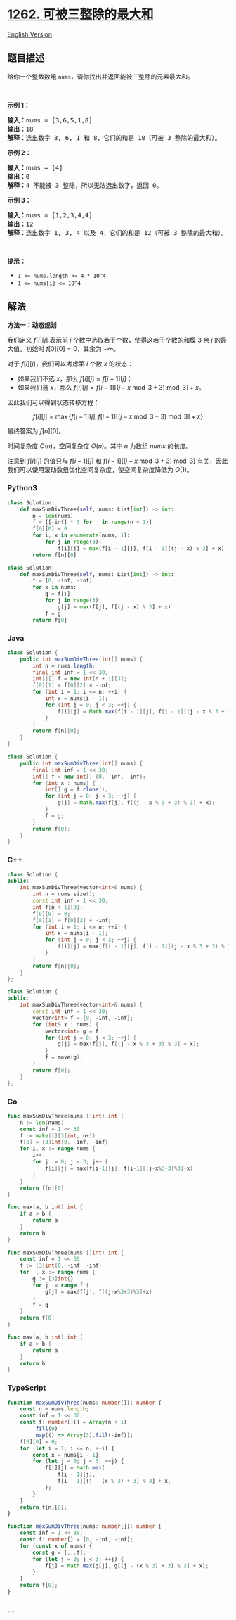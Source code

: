 # [1262. 可被三整除的最大和](https://leetcode.cn/problems/greatest-sum-divisible-by-three)

[English Version](/solution/1200-1299/1262.Greatest%20Sum%20Divisible%20by%20Three/README_EN.md)

## 题目描述

<!-- 这里写题目描述 -->

<p>给你一个整数数组&nbsp;<code>nums</code>，请你找出并返回能被三整除的元素最大和。</p>

<ol>
</ol>

<p>&nbsp;</p>

<p><strong>示例 1：</strong></p>

<pre><strong>输入：</strong>nums = [3,6,5,1,8]
<strong>输出：</strong>18
<strong>解释：</strong>选出数字 3, 6, 1 和 8，它们的和是 18（可被 3 整除的最大和）。</pre>

<p><strong>示例 2：</strong></p>

<pre><strong>输入：</strong>nums = [4]
<strong>输出：</strong>0
<strong>解释：</strong>4 不能被 3 整除，所以无法选出数字，返回 0。
</pre>

<p><strong>示例 3：</strong></p>

<pre><strong>输入：</strong>nums = [1,2,3,4,4]
<strong>输出：</strong>12
<strong>解释：</strong>选出数字 1, 3, 4 以及 4，它们的和是 12（可被 3 整除的最大和）。
</pre>

<p>&nbsp;</p>

<p><strong>提示：</strong></p>

<ul>
	<li><code>1 &lt;= nums.length &lt;= 4 * 10^4</code></li>
	<li><code>1 &lt;= nums[i] &lt;= 10^4</code></li>
</ul>

## 解法

<!-- 这里可写通用的实现逻辑 -->

**方法一：动态规划**

我们定义 $f[i][j]$ 表示前 $i$ 个数中选取若干个数，使得这若干个数的和模 $3$ 余 $j$ 的最大值。初始时 $f[0][0]=0$，其余为 $-\infty$。

对于 $f[i][j]$，我们可以考虑第 $i$ 个数 $x$ 的状态：

-   如果我们不选 $x$，那么 $f[i][j]=f[i-1][j]$；
-   如果我们选 $x$，那么 $f[i][j]=f[i-1][(j-x \bmod 3 + 3)\bmod 3]+x$。

因此我们可以得到状态转移方程：

$$
f[i][j]=\max\{f[i-1][j],f[i-1][(j-x \bmod 3 + 3)\bmod 3]+x\}
$$

最终答案为 $f[n][0]$。

时间复杂度 $O(n)$，空间复杂度 $O(n)$。其中 $n$ 为数组 $nums$ 的长度。

注意到 $f[i][j]$ 的值只与 $f[i-1][j]$ 和 $f[i-1][(j-x \bmod 3 + 3)\bmod 3]$ 有关，因此我们可以使用滚动数组优化空间复杂度，使空间复杂度降低为 $O(1)$。

<!-- tabs:start -->

### **Python3**

<!-- 这里可写当前语言的特殊实现逻辑 -->

```python
class Solution:
    def maxSumDivThree(self, nums: List[int]) -> int:
        n = len(nums)
        f = [[-inf] * 3 for _ in range(n + 1)]
        f[0][0] = 0
        for i, x in enumerate(nums, 1):
            for j in range(3):
                f[i][j] = max(f[i - 1][j], f[i - 1][(j - x) % 3] + x)
        return f[n][0]
```

```python
class Solution:
    def maxSumDivThree(self, nums: List[int]) -> int:
        f = [0, -inf, -inf]
        for x in nums:
            g = f[:]
            for j in range(3):
                g[j] = max(f[j], f[(j - x) % 3] + x)
            f = g
        return f[0]
```

### **Java**

<!-- 这里可写当前语言的特殊实现逻辑 -->

```java
class Solution {
    public int maxSumDivThree(int[] nums) {
        int n = nums.length;
        final int inf = 1 << 30;
        int[][] f = new int[n + 1][3];
        f[0][1] = f[0][2] = -inf;
        for (int i = 1; i <= n; ++i) {
            int x = nums[i - 1];
            for (int j = 0; j < 3; ++j) {
                f[i][j] = Math.max(f[i - 1][j], f[i - 1][(j - x % 3 + 3) % 3] + x);
            }
        }
        return f[n][0];
    }
}
```

```java
class Solution {
    public int maxSumDivThree(int[] nums) {
        final int inf = 1 << 30;
        int[] f = new int[] {0, -inf, -inf};
        for (int x : nums) {
            int[] g = f.clone();
            for (int j = 0; j < 3; ++j) {
                g[j] = Math.max(f[j], f[(j - x % 3 + 3) % 3] + x);
            }
            f = g;
        }
        return f[0];
    }
}
```

### **C++**

```cpp
class Solution {
public:
    int maxSumDivThree(vector<int>& nums) {
        int n = nums.size();
        const int inf = 1 << 30;
        int f[n + 1][3];
        f[0][0] = 0;
        f[0][1] = f[0][2] = -inf;
        for (int i = 1; i <= n; ++i) {
            int x = nums[i - 1];
            for (int j = 0; j < 3; ++j) {
                f[i][j] = max(f[i - 1][j], f[i - 1][(j - x % 3 + 3) % 3] + x);
            }
        }
        return f[n][0];
    }
};
```

```cpp
class Solution {
public:
    int maxSumDivThree(vector<int>& nums) {
        const int inf = 1 << 30;
        vector<int> f = {0, -inf, -inf};
        for (int& x : nums) {
            vector<int> g = f;
            for (int j = 0; j < 3; ++j) {
                g[j] = max(f[j], f[(j - x % 3 + 3) % 3] + x);
            }
            f = move(g);
        }
        return f[0];
    }
};
```

### **Go**

```go
func maxSumDivThree(nums []int) int {
	n := len(nums)
	const inf = 1 << 30
	f := make([][3]int, n+1)
	f[0] = [3]int{0, -inf, -inf}
	for i, x := range nums {
		i++
		for j := 0; j < 3; j++ {
			f[i][j] = max(f[i-1][j], f[i-1][(j-x%3+3)%3]+x)
		}
	}
	return f[n][0]
}

func max(a, b int) int {
	if a > b {
		return a
	}
	return b
}
```

```go
func maxSumDivThree(nums []int) int {
	const inf = 1 << 30
	f := [3]int{0, -inf, -inf}
	for _, x := range nums {
		g := [3]int{}
		for j := range f {
			g[j] = max(f[j], f[(j-x%3+3)%3]+x)
		}
		f = g
	}
	return f[0]
}

func max(a, b int) int {
	if a > b {
		return a
	}
	return b
}
```

### **TypeScript**

```ts
function maxSumDivThree(nums: number[]): number {
    const n = nums.length;
    const inf = 1 << 30;
    const f: number[][] = Array(n + 1)
        .fill(0)
        .map(() => Array(3).fill(-inf));
    f[0][0] = 0;
    for (let i = 1; i <= n; ++i) {
        const x = nums[i - 1];
        for (let j = 0; j < 3; ++j) {
            f[i][j] = Math.max(
                f[i - 1][j],
                f[i - 1][(j - (x % 3) + 3) % 3] + x,
            );
        }
    }
    return f[n][0];
}
```

```ts
function maxSumDivThree(nums: number[]): number {
    const inf = 1 << 30;
    const f: number[] = [0, -inf, -inf];
    for (const x of nums) {
        const g = [...f];
        for (let j = 0; j < 3; ++j) {
            f[j] = Math.max(g[j], g[(j - (x % 3) + 3) % 3] + x);
        }
    }
    return f[0];
}
```

### **...**

```

```

<!-- tabs:end -->
